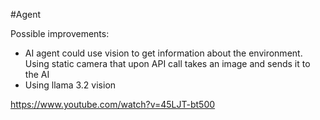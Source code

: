 #Agent 

Possible improvements:

* AI agent could use vision to get information about the environment. Using static camera that upon API call takes an image and sends it to the AI
* Using llama 3.2 vision

https://www.youtube.com/watch?v=45LJT-bt500
